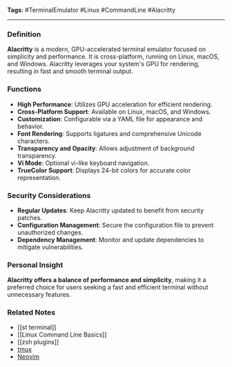**Tags**: #TerminalEmulator #Linux #CommandLine #Alacritty

---

### Definition

**Alacritty** is a modern, GPU-accelerated terminal emulator focused on simplicity and performance. It is cross-platform, running on Linux, macOS, and Windows. Alacritty leverages your system's GPU for rendering, resulting in fast and smooth terminal output.

### Functions

- **High Performance**: Utilizes GPU acceleration for efficient rendering.
- **Cross-Platform Support**: Available on Linux, macOS, and Windows.
- **Customization**: Configurable via a YAML file for appearance and behavior.
- **Font Rendering**: Supports ligatures and comprehensive Unicode characters.
- **Transparency and Opacity**: Allows adjustment of background transparency.
- **Vi Mode**: Optional vi-like keyboard navigation.
- **TrueColor Support**: Displays 24-bit colors for accurate color representation.

### Security Considerations

- **Regular Updates**: Keep Alacritty updated to benefit from security patches.
- **Configuration Management**: Secure the configuration file to prevent unauthorized changes.
- **Dependency Management**: Monitor and update dependencies to mitigate vulnerabilities.

### Personal Insight

**Alacritty offers a balance of performance and simplicity**, making it a preferred choice for users seeking a fast and efficient terminal without unnecessary features.

### Related Notes

- [[st terminal]]
- [[Linux Command Line Basics]]
- [[zsh plugins]]
- [tmux](tmux.md)
- [Neovim](Neovim.md)
